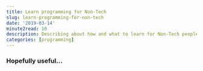 ```yaml
---
title: Learn programming for Non-Tech
slug: learn-programming-for-non-tech
date: '2019-03-14'
minute2read: 10
description: Describing about how and what to learn for Non-Tech people that interest to jump-in into programming
categories: [programming]
---
```



### Hopefully useful...
